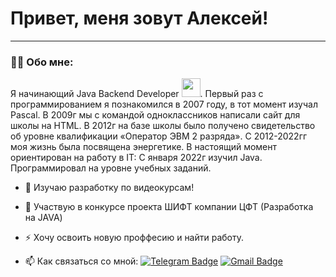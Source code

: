 # Привет, меня зовут Алексей!

---

### :man_technologist: Обо мне:
Я начинающий Java Backend Developer <img src="https://media.giphy.com/media/WUlplcMpOCEmTGBtBW/giphy.gif" width="30px">. Первый раз с программированием я познакомился в 2007 году, в тот момент изучал Pascal. В 2009г мы с командой одноклассников написали сайт для школы на HTML. В 2012г на базе школы было получено свидетельство об уровне квалификации «Оператор ЭВМ 2 разряда». С 2012-2022гг моя жизнь была посвящена энергетике. 
В настоящий момент ориентирован на работу в IT: С января 2022г изучил Java. Программировал на уровне учебных заданий.


- :telescope: Изучаю разработку по видеокурсам!

- :seedling: Участвую в конкурсе проекта ШИФТ компании ЦФТ (Разработка на JAVA)

- :zap: Хочу освоить новую проффесию и найти работу.

- :mailbox: Как связаться со мной: [![Telegram Badge](https://img.shields.io/badge/-filimonovalexey-blue?style=flat&logo=Telegram&logoColor=white)]([[https://t.me/f1llzzz](https://t.me/av_tretyakov)](https://t.me/av_tretyakov)) [![Gmail Badge](https://img.shields.io/badge/-Gmail-red?style=flat&logo=Gmail&logoColor=white)](mailto:alexeyf08@gmail.com)

